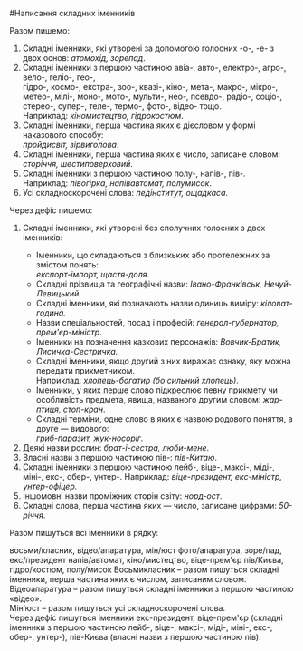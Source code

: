 #Написання складних iменникiв

<span class="p1">Разом пишемо:</span>


1. Складнi iменники, якi утворенi за допомогою голосних <span class="p1">-о-, -е-</span> з двох основ: <i>атомохiд, зорепад</i>.
2. Складнi iменники з першою частиною <span class="p1">авiа-, авто-, електро-, агро-,
вело-, гелiо-, гео-,<br> гiдро-, космо-, екстра-, зоо-, квазi-, кiно-, мета-,
макро-, мiкро-, метео-, мiлi-, мoнo-, мото-, мульти-, нео-, псевдо-,
радiо-, соцiо-, стерео-, супер-, теле-, термо-, фото-, вiдео-</span> тощо.<br>
Наприклад: <i>кiномистецтво, гiдрокостюм</i>.
3. Складнi iменники, перша частина яких є дiєсловом у формi наказового способу:<br><i>пройдисвiт, зiрвиголова</i>.
4. Складнi iменники, перша частина яких є число, записане словом: <i>сторiччя, шестиповерховий</i>.
5. Складнi iменники з першою частиною <span class="p1">полу-, напiв-, пiв-</span>. <br>
Наприклад: <i>пiвогiрка, напiвавтомат, полумисок</i>.
6. Усi складноскороченi слова: <i>педiнститут, ощадкаса</i>.


<span class="p1">Через дефiс пишемо:</span>
<ol>
<li>Складнi iменники, якi утворенi без сполучних голосних з двох iменникiв:</li>
    <ul>
            <li> Iменники, що складаються з близкьких або протележних за змiстом понять:<br><i>експорт-iмпорт, щастя-доля.</i></li>
        <li> Складнi прiзвища та географiчнi назви: <i>Iвано-Франкiвськ, Нечуй-Левицький.</i></li>
        <li> Складнi iменники, якi позначають назви одиниць вимiру: <i>кiловат-година.</i></li>
        <li> Назви спецiальностей, посад i професiй: <i>генерал-губернатор, прем'єр-мiнiстр</i>.</li>
        <li> Iменники на позначення казкових персонажiв: <i>Вовчик-Братик, Лисичка-Сестричка.</i></li>
        <li> Складнi iменники, якщо другий з них виражає ознаку, яку можна передати прикметником.
        <br> Наприклад: <i>хлопець-богатир (бо сильний хлопець)</i>.</li>
        <li> Iменники, у яких перше слово пiдкреслює певну прикмету чи особливiсть предмета, явища, названого другим словом: <i>жар-птиця, стоп-кран</i>.</li>
        <li>Складнi термiни, одне слово в яких є назвою родового поняття, а друге — видового:<br><i>гриб-паразит, жук-носорiг</i>.</li>
    </ul>
    <li>Деякi назви рослин: <i>брат-i-сестра, люби-мене</i>.</li>
  <li>  Власнi назви з першою частиною <span class="p1">пiв-</span>: <i>пiв-Китаю</i>.</li>
<li> Складнi iменники з першою частиною <span class="p1">лейб-, вiце-, максi-, мiдi-,
мiнi-, екс-, обер-, унтер-</span>. Наприклад: <i>вiце-президент, екс-мiнiстр,
унтер-офiцер.</i></li>
<li> Iншомовнi назви промiжних сторiн свiту: <i>норд-ост</i>.</li>
<li> Складнi слова, перша частина яких — число, записане цифрами: <i>50-рiччя</i>.</li>
</ol>


<quiz> 
    <question>
       <p>Разом пишуться всі іменники в рядку:</p>
           <answer correct>восьми/класник, відео/апаратура, мін/юст</answer>
           <answer>фото/апаратура, зоре/пад, екс/президент</answer>
           <answer>напів/автомат, кіно/мистецтво, віце-прем'єр</answer>
           <answer>пів/Києва, гідро/костюм, полу/мисок</answer>
      <explanation>
Восьмикласник – разом пишуться складні іменники, перша частина яких є числом, записаним словом.<br>
Відеоапаратура – разом пишуться складні іменники з першою частиною «відео».<br>
Мін’юст – разом пишуться усі складноскорочені слова.<br>
Через дефіс пишуться іменники екс-президент, віце-прем'єр (складні іменники з першою частиною <span class="p1">лейб-, віце-, максі-, міді-, міні-, екс-, обер-, унтер-</span>), пів-Києва (власні назви з першою частиною <span class="p1">пів</span>). 
</explanation>
    </question>
</quiz>